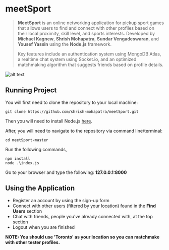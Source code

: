 # meetSport
> **MeetSport** is an online networking application for pickup sport games that allows users to find and connect with 
>other profiles based on their local proximity, skill level, and sports interests. Developed by **Michael Kagnew**, 
>**Shrish Mohapatra**, **Sundar Vengadeswaran**, and **Yousef Yassin** using the **Node.js** framework. 
>
>Key features 
>include an authentication system using MongoDB Atlas, a realtime chat system using Socket.io, and an optimized 
>matchmaking algorithm that suggests friends based on profile details.

![alt text](https://i.imgur.com/lzhScNS.png "Dashboard")

## Running Project
You will first need to clone the repository to your local machine:
```
git clone https://github.com/shrish-mohapatra/meetSport.git
```

Then you will need to install Node.js [here](https://nodejs.org/en/download/).

After, you will need to navigate to the repository via command line/terminal:
```
cd meetSport-master
```

Run the following commands,
```
npm install
node .\index.js
```

Go to your browser and type the following: **127.0.0.1:8000**

## Using the Application
* Register an account by using the sign-up form
* Connect with other users (filtered by your location) found in the **Find Users** section
* Chat with friends, people you've already connected with, at the top section
* Logout when you are finished

**NOTE: You should use 'Toronto' as your location so you can matchmake with other tester profiles.**
